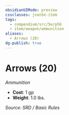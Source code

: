 ```yaml
---
obsidianUIMode: preview
cssclasses: json5e-item
tags:
  - compendium/src/5e/phb
  - item/weapon/ammunition
aliases:
  - Arrows (20)
dg-publish: true
---
```

# Arrows (20)
*Ammunition*  

- **Cost**: 1 gp
- **Weight**: 1.0 lbs.

*Source: SRD / Basic Rules*